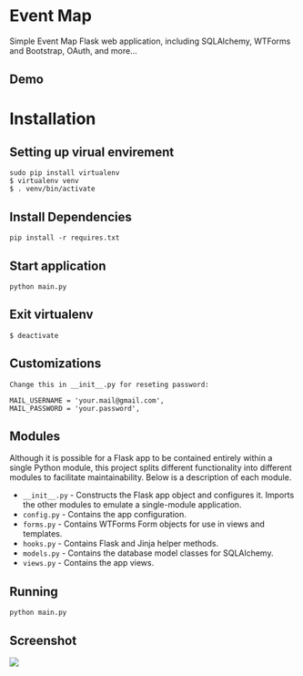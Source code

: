# Event Map

Simple Event Map Flask web application, including SQLAlchemy, WTForms and Bootstrap, OAuth, and more...

## Demo



# Installation

## Setting up virual envirement
    
    sudo pip install virtualenv
    $ virtualenv venv
    $ . venv/bin/activate


## Install Dependencies
    
    pip install -r requires.txt
    
##  Start application

    python main.py

## Exit virtualenv
    $ deactivate
    
## Customizations
    Change this in __init__.py for reseting password:
      
    MAIL_USERNAME = 'your.mail@gmail.com',
    MAIL_PASSWORD = 'your.password',

## Modules

Although it is possible for a Flask app to be contained entirely within a single Python module, this project splits different functionality into different modules to facilitate maintainability. Below is a description of each module.

- `__init__.py` - Constructs the Flask app object and configures it. Imports the other modules to emulate a single-module application.
- `config.py` - Contains the app configuration.
- `forms.py` - Contains WTForms Form objects for use in views and templates.
- `hooks.py` - Contains Flask and Jinja helper methods.
- `models.py` - Contains the database model classes for SQLAlchemy.
- `views.py` - Contains the app views.

## Running

    python main.py

## Screenshot

![](https://raw.github.com/homoludens/EventMap/master/screenshot.png)
